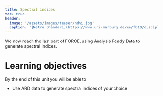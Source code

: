 ```yaml
---
title: Spectral indices
toc: true
header:
  image: '/assets/images/teaser/ndvi.jpg'
  caption: '[Netra Bhandari](https://www.uni-marburg.de/en/fb19/disciplines/physisch/environmentalinformatics){:target="_blank"}'
---
```


We now reach the last part of FORCE, using Analysis Ready Data to generate spectral indices.
<!--more-->

# Learning objectives

By the end of this unit you will be able to

* Use ARD data to generate spectral indices of your choice
